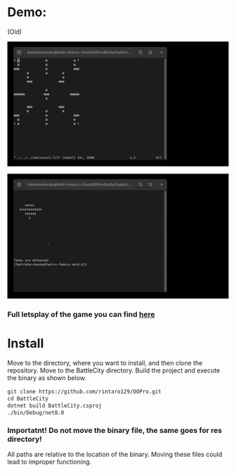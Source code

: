 # Demo:
(Old)

![Demo1](https://github.com/rintaro129/OOPro/blob/main/BattleCity/res/ezgif-2-016a4d7b49.gif)

![Demo2](https://github.com/rintaro129/OOPro/blob/main/BattleCity/res/ezgif-2-ef20021858.gif)

### Full letsplay of the game you can find [here](https://drive.google.com/file/d/1Ix2TsOcBYyT8102m9gF1zy4He6W2javE/view?usp=sharing)

# Install

Move to the directory, where you want to install, and then clone the repository.
Move to the BattleCity directory.
Build the project and execute the binary as shown below.

```
git clone https://github.com/rintaro129/OOPro.git
cd BattleCity
dotnet build BattleCity.csproj
./bin/Debug/net8.0
```

### Importatnt! Do not move the binary file, the same goes for res directory!

All paths are relative to the location of the binary. Moving these files could lead to improper functioning.


